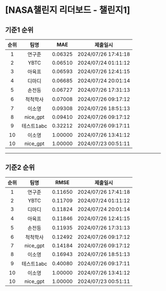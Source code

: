 # [NASA챌린지 리더보드 - 챌린지1]
## 기준1 순위
| 순위 | 팀명 | MAE | 제출일시 |
|:----:|:----:|:-----:|:----:|
| 1 | 연구준 | 0.06325 | 2024/07/26 17:41:18 |
| 2 | YBTC | 0.06510 | 2024/07/24 01:11:12 |
| 3 | 아육프 | 0.06593 | 2024/07/26 12:41:15 |
| 4 | 디마디 | 0.06685 | 2024/07/24 20:01:14 |
| 5 | 손전등 | 0.06727 | 2024/07/26 17:31:13 |
| 6 | 척척학사 | 0.07008 | 2024/07/26 09:17:12 |
| 7 | 이소영 | 0.09308 | 2024/07/26 18:51:13 |
| 8 | nice_gpt | 0.09410 | 2024/07/26 09:17:12 |
| 9 | 테스트1abc | 0.32212 | 2024/07/26 09:17:11 |
| 10 | 이소영 | 1.00000 | 2024/07/26 13:41:12 |
| 10 | nice_gpt | 1.00000 | 2024/07/23 00:51:11 |
___
## 기준2 순위
| 순위 | 팀명 | RMSE | 제출일시 |
|:----:|:----:|:-----:|:----:|
| 1 | 연구준 | 0.11650 | 2024/07/26 17:41:18 |
| 2 | YBTC | 0.11709 | 2024/07/24 01:11:12 |
| 3 | 디마디 | 0.11824 | 2024/07/24 20:01:14 |
| 4 | 아육프 | 0.11846 | 2024/07/26 12:41:15 |
| 5 | 손전등 | 0.11935 | 2024/07/26 17:31:13 |
| 6 | 척척학사 | 0.12492 | 2024/07/26 09:17:12 |
| 7 | nice_gpt | 0.14184 | 2024/07/26 09:17:12 |
| 8 | 이소영 | 0.16943 | 2024/07/26 18:51:13 |
| 9 | 테스트1abc | 0.40080 | 2024/07/26 09:17:11 |
| 10 | 이소영 | 1.00000 | 2024/07/26 13:41:12 |
| 10 | nice_gpt | 1.00000 | 2024/07/23 00:51:11 |
